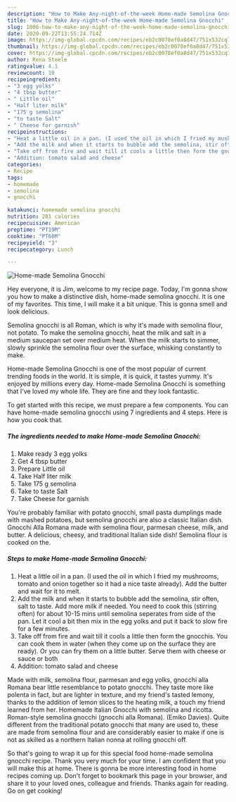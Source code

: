 ```yaml
---
description: "How to Make Any-night-of-the-week Home-made Semolina Gnocchi"
title: "How to Make Any-night-of-the-week Home-made Semolina Gnocchi"
slug: 1006-how-to-make-any-night-of-the-week-home-made-semolina-gnocchi
date: 2020-09-22T13:55:24.714Z
image: https://img-global.cpcdn.com/recipes/eb2c0078ef0a8d47/751x532cq70/home-made-semolina-gnocchi-recipe-main-photo.jpg
thumbnail: https://img-global.cpcdn.com/recipes/eb2c0078ef0a8d47/751x532cq70/home-made-semolina-gnocchi-recipe-main-photo.jpg
cover: https://img-global.cpcdn.com/recipes/eb2c0078ef0a8d47/751x532cq70/home-made-semolina-gnocchi-recipe-main-photo.jpg
author: Rena Steele
ratingvalue: 4.1
reviewcount: 10
recipeingredient:
- "3 egg yolks"
- "4 tbsp butter"
- " Little oil"
- "Half liter milk"
- "175 g semolina"
- "to taste Salt"
- " Cheese for garnish"
recipeinstructions:
- "Heat a little oil in a pan. (I used the oil in which I fried my mushrooms, tomato and onion together so it had a nice taste already). Add the butter and wait for it to melt."
- "Add the milk and when it starts to bubble add the semolina, stir often, salt to taste. Add more milk if needed. You need to cook this (stirring often) for about 10-15 mins until semolina seperates from side of the pan. Let it cool a bit then mix in the egg yolks and put it back to slow fire for a few minutes."
- "Take off from fire and wait till it cools a little then form the gnocchis. You can cook them in water (when they come up on the surface they are ready). Or you can fry them on a little butter. Serve them with cheese or sauce or both"
- "Addition: tomato salad and cheese"
categories:
- Recipe
tags:
- homemade
- semolina
- gnocchi

katakunci: homemade semolina gnocchi 
nutrition: 281 calories
recipecuisine: American
preptime: "PT19M"
cooktime: "PT60M"
recipeyield: "3"
recipecategory: Lunch

---
```



![Home-made Semolina Gnocchi](https://img-global.cpcdn.com/recipes/eb2c0078ef0a8d47/751x532cq70/home-made-semolina-gnocchi-recipe-main-photo.jpg)

Hey everyone, it is Jim, welcome to my recipe page. Today, I'm gonna show you how to make a distinctive dish, home-made semolina gnocchi. It is one of my favorites. This time, I will make it a bit unique. This is gonna smell and look delicious.

Semolina gnocchi is all Roman, which is why it&#39;s made with semolina flour, not potato. To make the semolina gnocchi, heat the milk and salt in a medium saucepan set over medium heat. When the milk starts to simmer, slowly sprinkle the semolina flour over the surface, whisking constantly to make.

Home-made Semolina Gnocchi is one of the most popular of current trending foods in the world. It is simple, it is quick, it tastes yummy. It's enjoyed by millions every day. Home-made Semolina Gnocchi is something that I've loved my whole life. They are fine and they look fantastic.


To get started with this recipe, we must prepare a few components. You can have home-made semolina gnocchi using 7 ingredients and 4 steps. Here is how you cook that.

<!--inarticleads1-->

##### The ingredients needed to make Home-made Semolina Gnocchi:

1. Make ready 3 egg yolks
1. Get 4 tbsp butter
1. Prepare  Little oil
1. Take Half liter milk
1. Take 175 g semolina
1. Take to taste Salt
1. Take  Cheese for garnish


You&#39;re probably familiar with potato gnocchi, small pasta dumplings made with mashed potatoes, but semolina gnocchi are also a classic Italian dish. Gnocchi Alla Romana made with semolina flour, parmesan cheese, milk, and butter. A delicious, cheesy, and traditional Italian side dish! Semolina flour is cooked on the. 

<!--inarticleads2-->

##### Steps to make Home-made Semolina Gnocchi:

1. Heat a little oil in a pan. (I used the oil in which I fried my mushrooms, tomato and onion together so it had a nice taste already). Add the butter and wait for it to melt.
1. Add the milk and when it starts to bubble add the semolina, stir often, salt to taste. Add more milk if needed. You need to cook this (stirring often) for about 10-15 mins until semolina seperates from side of the pan. Let it cool a bit then mix in the egg yolks and put it back to slow fire for a few minutes.
1. Take off from fire and wait till it cools a little then form the gnocchis. You can cook them in water (when they come up on the surface they are ready). Or you can fry them on a little butter. Serve them with cheese or sauce or both
1. Addition: tomato salad and cheese


Made with milk, semolina flour, parmesan and egg yolks, gnocchi alla Romana bear little resemblance to potato gnocchi. They taste more like polenta in fact, but are lighter in texture, and my friend&#39;s tasted lemony, thanks to the addition of lemon slices to the heating milk, a touch my friend learned from her. Homemade Italian Gnocchi with semolina and ricotta. Roman-style semolina gnocchi (gnocchi alla Romana). (Emiko Davies). Quite different from the traditional potato gnocchi that many are used to, these are made from semolina flour and are considerably easier to make if one is not as skilled as a northern Italian nonna at rolling gnocchi off. 

So that's going to wrap it up for this special food home-made semolina gnocchi recipe. Thank you very much for your time. I am confident that you will make this at home. There is gonna be more interesting food in home recipes coming up. Don't forget to bookmark this page in your browser, and share it to your loved ones, colleague and friends. Thanks again for reading. Go on get cooking!
